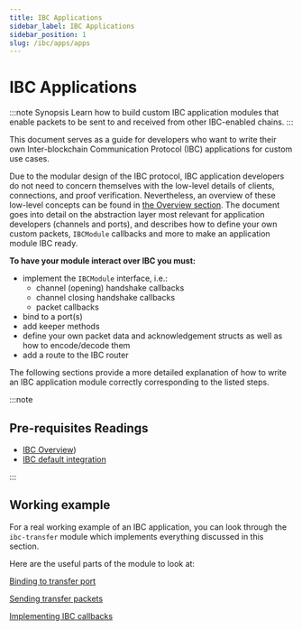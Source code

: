 ```yaml
---
title: IBC Applications
sidebar_label: IBC Applications
sidebar_position: 1
slug: /ibc/apps/apps
---
```



# IBC Applications

:::note Synopsis
Learn how to build custom IBC application modules that enable packets to be sent to and received from other IBC-enabled chains. 
:::

This document serves as a guide for developers who want to write their own Inter-blockchain Communication Protocol (IBC) applications for custom use cases.

Due to the modular design of the IBC protocol, IBC application developers do not need to concern themselves with the low-level details of clients, connections, and proof verification. Nevertheless, an overview of these low-level concepts can be found in [the Overview section](../01-overview.md).
The document goes into detail on the abstraction layer most relevant for application developers (channels and ports), and describes how to define your own custom packets, `IBCModule` callbacks and more to make an application module IBC ready.

**To have your module interact over IBC you must:**

- implement the `IBCModule` interface, i.e.:
  - channel (opening) handshake callbacks
  - channel closing handshake callbacks
  - packet callbacks
- bind to a port(s)
- add keeper methods
- define your own packet data and acknowledgement structs as well as how to encode/decode them
- add a route to the IBC router

The following sections provide a more detailed explanation of how to write an IBC application
module correctly corresponding to the listed steps.

:::note

## Pre-requisites Readings

- [IBC Overview](../01-overview.md))
- [IBC default integration](../02-integration.md)

:::
## Working example

For a real working example of an IBC application, you can look through the `ibc-transfer` module
which implements everything discussed in this section.

Here are the useful parts of the module to look at:

[Binding to transfer
port](https://github.com/cosmos/ibc-go/blob/main/modules/apps/transfer/keeper/genesis.go)

[Sending transfer
packets](https://github.com/cosmos/ibc-go/blob/main/modules/apps/transfer/keeper/relay.go)

[Implementing IBC
callbacks](https://github.com/cosmos/ibc-go/blob/main/modules/apps/transfer/ibc_module.go)
